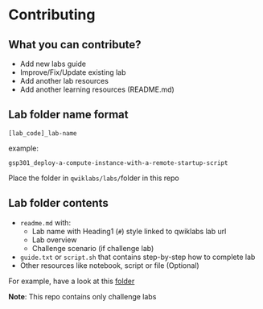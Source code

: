 # Contributing

## What you can contribute?

* Add new labs guide
* Improve/Fix/Update existing lab
* Add another lab resources
* Add another learning resources (README.md)

## Lab folder name format

`[lab_code]_lab-name`

example:

`gsp301_deploy-a-compute-instance-with-a-remote-startup-script`

Place the folder in `qwiklabs/labs/`folder in this repo

## Lab folder contents

* `readme.md` with:
  * Lab name with Heading1 (`#`) style linked to qwiklabs lab url
  * Lab overview
  * Challenge scenario (if challenge lab)
* `guide.txt` or `script.sh` that contains step-by-step how to complete lab
* Other resources like notebook, script or file (Optional)

For example, have a look at this [folder](https://github.com/elmoallistair/qwiklabs/tree/master/labs/gsp325_building-interactive-apps-with-google-assistant-challenge-lab)

**Note**: This repo contains only challenge labs
